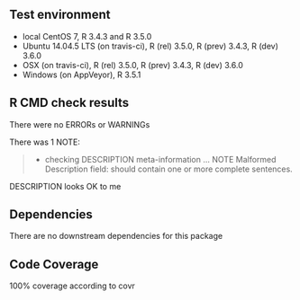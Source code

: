 ## Test environment
* local CentOS 7, R 3.4.3 and R 3.5.0
* Ubuntu 14.04.5 LTS (on travis-ci), R (rel) 3.5.0, R (prev) 3.4.3, R (dev) 3.6.0
* OSX (on travis-ci), R (rel) 3.5.0, R (prev) 3.4.3, R (dev) 3.6.0
* Windows (on AppVeyor), R 3.5.1

## R CMD check results
There were no ERRORs or WARNINGs

There was 1 NOTE:

>* checking DESCRIPTION meta-information ... NOTE
> Malformed Description field: should contain one or more complete sentences.

DESCRIPTION looks OK to me

## Dependencies
There are no downstream dependencies for this package

## Code Coverage
100% coverage according to covr

